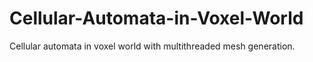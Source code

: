 # Cellular-Automata-in-Voxel-World
Cellular automata in voxel world with multithreaded mesh generation.
